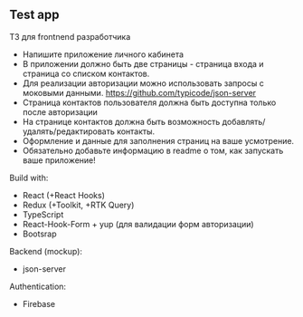 
## Test app

ТЗ для frontnend разработчика
- Напишите приложение личного кабинета
- В приложении должно быть две страницы - страница входа и страница со списком контактов.
- Для реализации авторизации можно использовать запросы с моковыми данными. https://github.com/typicode/json-server
- Страница контактов пользователя должна быть доступна только после авторизации
- На странице контактов должна быть возможность добавлять/удалять/редактировать контакты.
- Оформление и данные для заполнения страниц на ваше усмотрение.
- Обязательно добавьте информацию в readme о том, как запускать ваше приложение!

Build with:
- React (+React Hooks)
- Redux (+Toolkit, +RTK Query)
- TypeScript
- React-Hook-Form + yup (для валидации форм авторизации)
- Bootsrap

Backend (mockup):
- json-server

Authentication:
- Firebase

